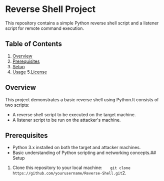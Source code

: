 # Reverse Shell Project

This repository contains a simple Python reverse shell script and a listener script for remote command execution.

## Table of Contents

1. [Overview](#overview)
2. [Prerequisites](#prerequisites)
3. [Setup](#setup)
4. [Usage](#usage)
5.[License](#license)
## Overview

This project demonstrates a basic reverse shell using Python.It consists of two scripts:
- A reverse shell script to be executed on the target machine.
- A listener script to be run on the attacker's machine.

## Prerequisites

- Python 3.x installed on both the target and attacker machines.
- Basic understanding of Python scripting and networking concepts.## Setup

1. Clone this repository to your local machine:
   ```   git clone https://github.com/yourusername/Reverse-Shell.git```2.
